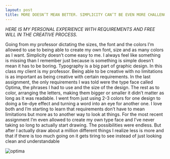 ```yaml
---
layout: post
title: MORE DOESN’T MEAN BETTER. SIMPLICITY CAN’T BE EVEN MORE CHALLENGING TO DESIGN. 
---
```


*HERE IS MY PERSONAL EXPERIENCE WITH REQUIREMENTS AND FREE WILL IN THE CREATIVE PROCESS.* 


Going from my professor dictating the sizes, the font and the colors I’m allowed to use to being able to create my own font, size and as many colors as I want.
Simplicity doesn’t come easy to me. I always feel like something is missing than I remember just because is something is simple doesn’t mean it has to be boring.
Typography is a big part of graphic design. In this class my client is my professor. Being able to be creative with no limitations is as important as being creative with certain requirements. 
In the last assignment, the only requirements I was told were the type face called Optima, the phrases I had to use and the size of the design. The rest as to color, arranging the letters, making them bigger or smaller it didn’t matter as long as it was readable.
I went from just using 2-3 colors for one design to doing a tie-dye effect and turning a word into an eye for another one. I love both and I’m starting to learn that requirements don’t have to mean limitations but more as to another way to look at things. 
For the most recent assignment I’m even allowed to create my own type face and I’ve never taking so long to actually start drawing. The possibilities were endless. But after I actually draw about a million different things I realize less is more and that if there is too much going on it gets tiring to see instead of just looking clean and understandable 

![optima](https://farm8.staticflickr.com/7379/16253661520_8da8846595_z.jpg)

